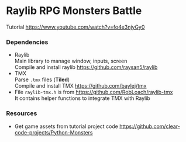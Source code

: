 # Raylib RPG Monsters Battle

Tutorial https://www.youtube.com/watch?v=fo4e3njyGy0

### Dependencies

- Raylib  
  Main library to manage window, inputs, screen  
  Compile and install raylib https://github.com/raysan5/raylib
- TMX  
  Parse `.tmx` files (**Tiled**)  
  Compile and install TMX https://github.com/baylej/tmx
- File `raylib-tmx.h` is from https://github.com/RobLoach/raylib-tmx  
  It contains helper functions to integrate TMX with Raylib

### Resources

- Get game assets from tutorial project code https://github.com/clear-code-projects/Python-Monsters  

